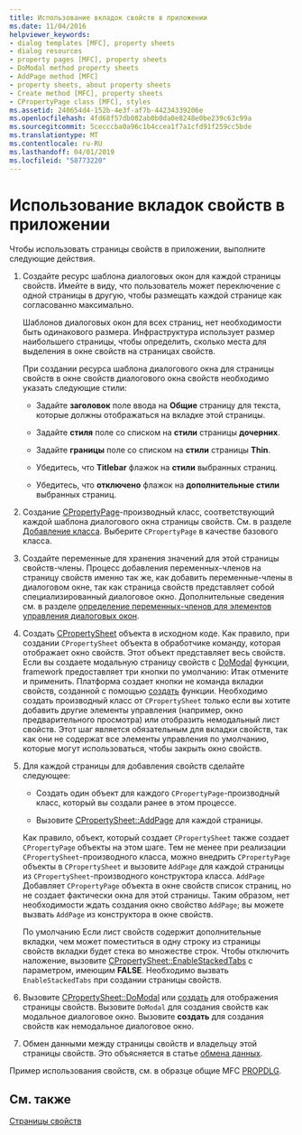 ```yaml
---
title: Использование вкладок свойств в приложении
ms.date: 11/04/2016
helpviewer_keywords:
- dialog templates [MFC], property sheets
- dialog resources
- property pages [MFC], property sheets
- DoModal method property sheets
- AddPage method [MFC]
- property sheets, about property sheets
- Create method [MFC], property sheets
- CPropertyPage class [MFC], styles
ms.assetid: 240654d4-152b-4e3f-af7b-44234339206e
ms.openlocfilehash: 4fd68f57db082ab0b0da0e8248e0be239c63c99a
ms.sourcegitcommit: 5cecccba0a96c1b4ccea1f7a1cfd91f259cc5bde
ms.translationtype: MT
ms.contentlocale: ru-RU
ms.lasthandoff: 04/01/2019
ms.locfileid: "58773220"
---
```

# <a name="using-property-sheets-in-your-application"></a>Использование вкладок свойств в приложении

Чтобы использовать страницы свойств в приложении, выполните следующие действия.

1. Создайте ресурс шаблона диалоговых окон для каждой страницы свойств. Имейте в виду, что пользователь может переключение с одной страницы в другую, чтобы размещать каждой странице как согласованно максимально.

   Шаблонов диалоговых окон для всех страниц, нет необходимости быть одинакового размера. Инфраструктура использует размер наибольшего страницы, чтобы определить, сколько места для выделения в окне свойств на страницах свойств.

   При создании ресурса шаблона диалогового окна для страницы свойств в окне свойств диалогового окна свойств необходимо указать следующие стили:

   - Задайте **заголовок** поле ввода на **Общие** страницу для текста, которые должны отображаться на вкладке этой страницы.

   - Задайте **стиля** поле со списком на **стили** страницы **дочерних**.

   - Задайте **границы** поле со списком на **стили** страницы **Thin**.

   - Убедитесь, что **Titlebar** флажок на **стили** выбранных страниц.

   - Убедитесь, что **отключено** флажок на **дополнительные стили** выбранных страниц.

1. Создание [CPropertyPage](../mfc/reference/cpropertypage-class.md)-производный класс, соответствующий каждой шаблона диалогового окна страницы свойств. См. в разделе [Добавление класса](../ide/adding-a-class-visual-cpp.md). Выберите `CPropertyPage` в качестве базового класса.

1. Создайте переменные для хранения значений для этой страницы свойств-члены. Процесс добавления переменных-членов на страницу свойств именно так же, как добавить переменные-члены в диалоговом окне, так как страница свойств представляет собой специализированный диалоговое окно. Дополнительные сведения см. в разделе [определение переменных-членов для элементов управления диалоговых окон](../windows/defining-member-variables-for-dialog-controls.md).

1. Создать [CPropertySheet](../mfc/reference/cpropertysheet-class.md) объекта в исходном коде. Как правило, при создании `CPropertySheet` объекта в обработчике команду, которая отображает окно свойств. Этот объект представляет весь свойств. Если вы создаете модальную страницу свойств с [DoModal](../mfc/reference/cpropertysheet-class.md#domodal) функции, framework предоставляет три кнопки по умолчанию: Итак отмените и применить. Платформа создает кнопки не команда вкладки свойств, созданной с помощью [создать](../mfc/reference/cpropertysheet-class.md#create) функции. Необходимо создать производный класс от `CPropertySheet` только если вы хотите добавить другие элементы управления (например, окно предварительного просмотра) или отобразить немодальный лист свойств. Этот шаг является обязательным для вкладки свойств, так как они не содержат все элементы управления по умолчанию, которые могут использоваться, чтобы закрыть окно свойств.

1. Для каждой страницы для добавления свойств сделайте следующее:

   - Создать один объект для каждого `CPropertyPage`-производный класс, который вы создали ранее в этом процессе.

   - Вызовите [CPropertySheet::AddPage](../mfc/reference/cpropertysheet-class.md#addpage) для каждой страницы.

   Как правило, объект, который создает `CPropertySheet` также создает `CPropertyPage` объекты на этом шаге. Тем не менее при реализации `CPropertySheet`-производного класса, можно внедрить `CPropertyPage` объекты в `CPropertySheet` и вызовите `AddPage` для каждой страницы из `CPropertySheet`-производного конструктора класса. `AddPage` Добавляет `CPropertyPage` объекта в окне свойств список страниц, но не создает фактически окна для этой страницы. Таким образом, нет необходимости ждать создания окно свойство `AddPage`; вы можете вызвать `AddPage` из конструктора в окне свойств.

   По умолчанию Если лист свойств содержит дополнительные вкладки, чем может поместиться в одну строку из страницы свойств вкладки будет стека во множестве строк. Чтобы отключить наложение, вызовите [CPropertySheet::EnableStackedTabs](../mfc/reference/cpropertysheet-class.md#enablestackedtabs) с параметром, имеющим **FALSE**. Необходимо вызвать `EnableStackedTabs` при создании страницы свойств.

1. Вызовите [CPropertySheet::DoModal](../mfc/reference/cpropertysheet-class.md#domodal) или [создать](../mfc/reference/cpropertysheet-class.md#create) для отображения страницы свойств. Вызовите `DoModal` для создания свойств как модальное диалоговое окно. Вызовите **создать** для создания свойств как немодальное диалоговое окно.

1. Обмен данными между страницы свойств и владельцу этой страницы свойств. Это объясняется в статье [обмена данных](../mfc/exchanging-data.md).

Пример использования свойств, см. в образце общие MFC [PROPDLG](../overview/visual-cpp-samples.md).

## <a name="see-also"></a>См. также

[Страницы свойств](../mfc/property-sheets-mfc.md)
